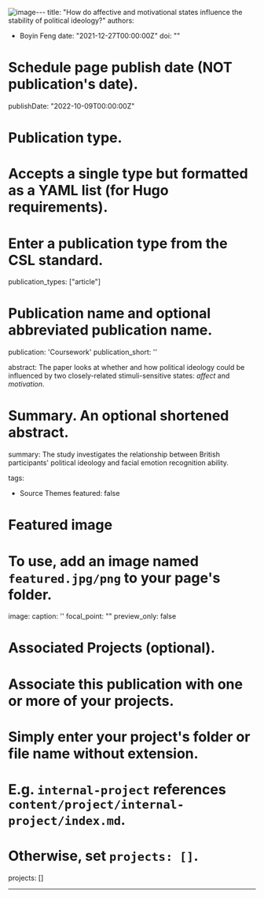 ![image](https://github.com/ChlorisF/hugo-website/assets/103331766/2a7ed604-81ba-49e9-9ec0-26f2970b9c11)---
title: "How do affective and motivational states influence the stability of political ideology?"
authors:
- Boyin Feng
date: "2021-12-27T00:00:00Z"
doi: ""

# Schedule page publish date (NOT publication's date).
publishDate: "2022-10-09T00:00:00Z"

# Publication type.
# Accepts a single type but formatted as a YAML list (for Hugo requirements).
# Enter a publication type from the CSL standard.
publication_types: ["article"]

# Publication name and optional abbreviated publication name.
publication: 'Coursework'
publication_short: ''

abstract: The paper looks at whether and how political ideology could be influenced by two closely-related stimuli-sensitive states: *affect* and *motivation*.

# Summary. An optional shortened abstract.
summary: The study investigates the relationship between British participants' political ideology and facial emotion recognition ability.

tags:
- Source Themes
featured: false

# Featured image
# To use, add an image named `featured.jpg/png` to your page's folder. 
image:
  caption: ''
  focal_point: ""
  preview_only: false

# Associated Projects (optional).
#   Associate this publication with one or more of your projects.
#   Simply enter your project's folder or file name without extension.
#   E.g. `internal-project` references `content/project/internal-project/index.md`.
#   Otherwise, set `projects: []`.
projects: []

---

